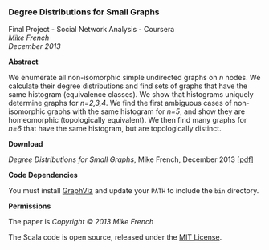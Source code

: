 ### Degree Distributions for Small Graphs

Final Project - Social Network Analysis - Coursera    
_Mike French_     
_December 2013_

**Abstract**

We enumerate all non-isomorphic simple undirected graphs on _n_ nodes. We calculate their degree distributions and find sets of graphs that have the same histogram (equivalence classes). We show that histograms uniquely determine graphs for _n=2,3,4_. We find the first ambiguous cases of non-isomorphic graphs with the same histogram for _n=5_, and show they are homeomorphic (topologically equivalent). We then find many graphs for _n=6_ that have the same histogram, but are topologically distinct.

**Download**

_Degree Distributions for Small Graphs_, Mike French, December 2013 \[[pdf](SNA-Project-DegreeDistributions.pdf)\]

**Code Dependencies**

You must install [GraphViz](http://www.graphviz.org/) and update your `PATH` to include the `bin` directory.

**Permissions**

The paper is _Copyright © 2013 Mike French_

The Scala code is open source, released under the [MIT License](LICENSE).
